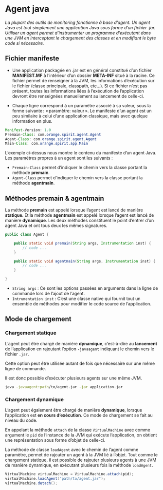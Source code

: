 # Agent java


*La plupart des outils de monitoring fonctionne à base d’agent. Un agent Java est tout simplement une application Java sous forme d’un fichier .jar. Utiliser un agent permet d’instrumenter un programme d’exécutant dans une JVM en interceptant le chargement des classes et en modifiant le byte code si nécessaire.*

## Fichier manifeste

- Une application packagée en .jar est en général constitué d’un fichier **MANIFEST.MF** à l’intérieur d’un dossier **META-INF** situé à la racine. Ce fichier permet de renseigner à la JVM, les informations d’exécution sur le fichier (classe principale, classpath, etc…). Si ce fichier n’est pas présent, toutes les informations liées à l’exécution de l’application devront être renseignées manuellement au lancement de celle-ci.

- Chaque ligne correspond à un paramètre associé à sa valeur, sous la forme suivante : « paramètre: valeur ». Le manifeste d’un agent est un peu similaire à celui d’une application classique, mais avec quelque information en plus. 

```java
Manifest-Version: 1.0
Premain-Class: com.orange.spirit.agent.Agent
Agent-Class: com.orange.spirit.agent.Agent
Main-Class: com.orange.spirit.app.Main
```

L’exemple ci-dessus nous montre le contenu du manifeste d’un agent Java. Les paramètres propres à un agent sont les suivants :

-	`Premain-Class` permet d’indiquer le chemin vers la classe portant la méthode **premain**.
-	`Agent-Class` permet d’indiquer le chemin vers la classe portant la méthode **agentmain**.

## Méthodes premain & agentmain

La méthode **premain** est appelé lorsque l’agent est lancé de manière **statique**. Et la méthode **agentmain** est appelé lorsque l’agent est lancé de manière **dynamique**. Les deux méthodes constituent le point d’entrer d’un agent Java et ont tous deux les mêmes signatures.

```java
public class Agent {

    public static void premain(String args, Instrumentation inst) {
        // code ...
    }

    public static void agentmain(String args, Instrumentation inst) {
        // code ...
    }

}

```

- `String args` : Ce sont les options passées en arguments dans la ligne de commande lors de l’ajout de l’agent.
- `Intrumentation inst` : C’est une classe native qui fournit tout un ensemble de méthodes pour modifier le code source de l’application.

## Mode de chargement

### Chargement statique

L’agent peut être chargé de manière **dynamique**, c’est-à-dire au **lancement** de l’application en rajoutant l’option `-javaagent` indiquant le chemin vers le fichier `.jar`.

Cette option peut être utilisée autant de fois que nécessaire sur une même ligne de commande.

Il est donc possible d’exécuter plusieurs agents sur une même JVM.

```bash
java -javaagent:path/to/agent.jar -jar application.jar
```

### Chargement dynamique

L’agent peut également être chargé de manière **dynamique**, lorsque l’application est **en cours d’exécution**. Ce mode de chargement se fait au niveau du code.

En appelant la méthode `attach` de la classe `VirtualMachine` avec comme argument le `pid` de l’instance de la JVM qui exécute l’application, on obtient une représentation sous forme d’objet de celle-ci.

La méthode de classe `loadAgent` avec le chemin de l’agent comme paramètre, permet de rajouter un agent à la JVM lié à l’objet. Tout comme le chargement statique, il est possible de rajouter plusieurs agents à une JVM de manière dynamique, en exécutant plusieurs fois la méthode `loadAgent`.

```java
VirtualMachine virtualMachine = VirtualMachine.attach(pid);
virtualMachine.loadAgent("path/to/agent.jar");
virtualMachine.detach();
```